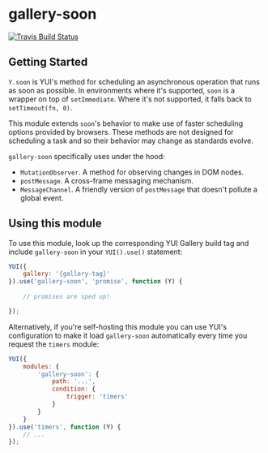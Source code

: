 gallery-soon
============

[![Travis Build Status](https://travis-ci.org/solmsted/gallery-soon.png)](https://travis-ci.org/solmsted/gallery-soon)


Getting Started
---------------

`Y.soon` is YUI's method for scheduling an asynchronous operation that runs as
soon as possible. In environments where it's supported, `soon` is a wrapper on
top of `setImmediate`. Where it's not supported, it falls back to
`setTimeout(fn, 0)`.

This module extends `soon`'s behavior to make use of faster scheduling options
provided by browsers. These methods are not designed for scheduling a task and
so their behavior may change as standards evolve.

`gallery-soon` specifically uses under the hood:

 * `MutationObserver`. A method for observing changes in DOM nodes.
 * `postMessage`. A cross-frame messaging mechanism.
 * `MessageChannel`. A friendly version of `postMessage` that doesn't pollute
 a global event.

Using this module
-----------------

To use this module, look up the corresponding YUI Gallery build tag and include
`gallery-soon` in your `YUI().use()` statement:

```js
YUI({
    gallery: '{gallery-tag}'
}).use('gallery-soon', 'promise', function (Y) {
    
    // promises are sped up!

});
```

Alternatively, if you're self-hosting this module you can use YUI's configuration
to make it load `gallery-soon` automatically every time you request the `timers`
module:

```js
YUI({
    modules: {
        'gallery-soon': {
            path: '...',
            condition: {
                trigger: 'timers'
            }
        }
    }
}).use('timers', function (Y) {
    // ...
});
```
